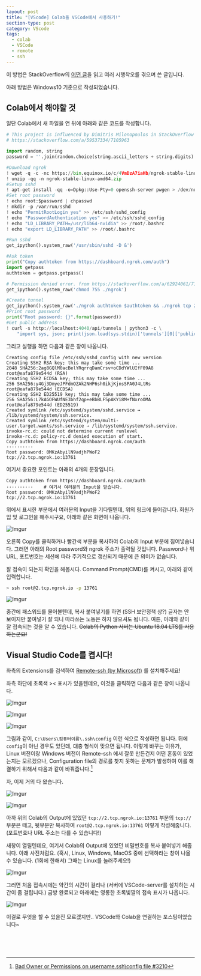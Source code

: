 ```yaml
---
layout: post
title: "[VScode] Colab을 VSCode에서 사용하기!"
section-type: post
category: VScode
tags:
  - colab
  - VSCode
  - remote
  - ssh
---
```


이 방법은 StackOverflow의 [어떤 글](https://stackoverflow.com/a/59537334/7105963)을 읽고 여러 시행착오를 겪으며 쓴 글입니다.

아래 방법은 Windows10 기준으로 작성되었습니다.

## Colab에서 해야할 것

일단 Colab에서 새 파일을 연 뒤에 아래와 같은 코드를 작성합니다.

```python
# This project is influenced by Dimitris Milonopoulos in StackOverflow
# https://stackoverflow.com/a/59537334/7105963

import random, string
password = ''.join(random.choice(string.ascii_letters + string.digits) for i in range(20))

#Download ngrok
! wget -q -c -nc https://bin.equinox.io/c/4VmDzA7iaHb/ngrok-stable-linux-amd64.zip
! unzip -qq -n ngrok-stable-linux-amd64.zip
#Setup sshd
! apt-get install -qq -o=Dpkg::Use-Pty=0 openssh-server pwgen > /dev/null
#Set root password
! echo root:$password | chpasswd
! mkdir -p /var/run/sshd
! echo "PermitRootLogin yes" >> /etc/ssh/sshd_config
! echo "PasswordAuthentication yes" >> /etc/ssh/sshd_config
! echo "LD_LIBRARY_PATH=/usr/lib64-nvidia" >> /root/.bashrc
! echo "export LD_LIBRARY_PATH" >> /root/.bashrc

#Run sshd
get_ipython().system_raw('/usr/sbin/sshd -D &')

#Ask token
print("Copy authtoken from https://dashboard.ngrok.com/auth")
import getpass
authtoken = getpass.getpass()

# Permission denied error. from https://stackoverflow.com/a/62924061/7105963
get_ipython().system_raw('chmod 755 ./ngrok')

#Create tunnel
get_ipython().system_raw('./ngrok authtoken $authtoken && ./ngrok tcp 22 &')
#Print root password
print("Root password: {}".format(password))
#Get public address
! curl -s http://localhost:4040/api/tunnels | python3 -c \
    "import sys, json; print(json.load(sys.stdin)['tunnels'][0]['public_url'])"
```

그리고 실행을 하면 다음과 같은 창이 나옵니다.

```
Creating config file /etc/ssh/sshd_config with new version
Creating SSH2 RSA key; this may take some time ...
2048 SHA256:2ag8GQlM0acBelYRqrrqDamCrsv+oCDdYWlUIfF09A8 root@eafa879e544d (RSA)
Creating SSH2 ECDSA key; this may take some time ...
256 SHA256:y4Gj3DmyeJPFdmOZAk2NHP6sh0ikjKjnsSPA0J4LtRs root@eafa879e544d (ECDSA)
Creating SSH2 ED25519 key; this may take some time ...
256 SHA256:L7kAGOFWUfNE3bhf2qp+eBbBLF5pAKYi8M+fNxroOMA root@eafa879e544d (ED25519)
Created symlink /etc/systemd/system/sshd.service → /lib/systemd/system/ssh.service.
Created symlink /etc/systemd/system/multi-user.target.wants/ssh.service → /lib/systemd/system/ssh.service.
invoke-rc.d: could not determine current runlevel
invoke-rc.d: policy-rc.d denied execution of start.
Copy authtoken from https://dashboard.ngrok.com/auth
··········
Root password: 0MKzAbyilN9adjhPWoF2
tcp://2.tcp.ngrok.io:13761
```

여기서 중요한 포인트는 아래의 4개의 문장입니다.

```
Copy authtoken from https://dashboard.ngrok.com/auth
··········    # 여기서 여러분의 Input을 받습니다.
Root password: 0MKzAbyilN9adjhPWoF2
tcp://2.tcp.ngrok.io:13761
```

위에서 표시한 부분에서 여러분의 Input을 기다릴텐데, 위의 링크에 들어갑니다. 회원가입 및 로그인을 해주시구요, 아래와 같은 화면이 나옵니다.

![Imgur](https://i.imgur.com/DZ1YJSi.png)

오른쪽 Copy를 클릭하거나 빨간색 부분을 복사하여 Colab의 Input 부분에 집어넣습니다. 그러면 아래의 Root password와 ngrok 주소가 출력될 것입니다. Password나 위 URL, 포트번호는 세션에 따라 주기적으로 갱신되기 때문에 큰 의미가 없습니다.

잘 접속이 되는지 확인을 해봅시다. Command Prompt(CMD)를 켜시고, 아래와 같이 입력합니다.

```bash
> ssh root@2.tcp.ngrok.io -p 13761
```

![Imgur](https://i.imgur.com/5aheREi.png)

중간에 패스워드를 물어볼텐데, 복사 붙여넣기를 하면 (SSH 보안정책 상?) 글자는 안 보이지만 붙여넣기 잘 되니 따라쓰는 노동은 하지 않으셔도 됩니다. 여튼, 아래와 같이 잘 접속되는 것을 알 수 있습니다. ~~Colab의 Python 서버는 Ubuntu 18.04 LTS를 사용하는군요!~~

## Visual Studio Code를 켭시다!

좌측의 Extensions를 검색하여 [Remote-ssh (by Microsoft)](https://marketplace.visualstudio.com/items?itemName=ms-vscode-remote.remote-ssh) 를 설치해주세요!

좌측 하단에 초록색 >< 표시가 있을텐데요, 이것을 클릭하면 다음과 같은 창이 나옵니다.

![Imgur](https://i.imgur.com/6cP5qKI.png)

![Imgur](https://i.imgur.com/bZSHSFf.png)

![Imgur](https://i.imgur.com/rlywWKe.png)

그림과 같이, ```C:\Users\컴퓨터이름\.ssh\config``` 이런 식으로 작성하면 됩니다. 뒤에 ```config```이 아닌 경우도 있던데, 대충 형식이 맞으면 됩니다. 이렇게 바꾸는 이유가, Linux 버전이랑 Windows 버전이 Remote-ssh 에서 잘못 만든건지 어떤 혼동이 있었는지는 모르겠으나, Configuration file의 경로를 찾지 못하는 문제가 발생하여 이를 해결하기 위해서 다음과 같이 바꿔줍니다.[^1]

자, 이제 거의 다 왔습니다.

![Imgur](https://i.imgur.com/EXEtkiG.png)

![Imgur](https://i.imgur.com/SvoVTvv.png)

아까 위의 Colab의 Output에 있었던 ```tcp://2.tcp.ngrok.io:13761``` 부분의 ```tcp://``` 부분은 떼고, 뒷부분만 복사하여 ```root@2.tcp.ngrok.io:13761``` 이렇게 작성해줍니다. (포트번호나 URL 주소는 다를 수 있습니다!)

새창이 열릴텐데요, 여기서 Colab의 Output에 있었던 비밀번호를 복사 붙여넣기 해줍니다. 아래 사진처럼요. (혹시, Linux, Windows, MacOS 중에 선택하라는 창이 나올 수 있습니다. (1회에 한해서) 그때는 Linux를 눌러주세요!)

![Imgur](https://i.imgur.com/o7s1dzw.png)

그러면 처음 접속시에는 약간의 시간이 걸리나 (서버에 VSCode-server를 설치하는 시간이 좀 걸립니다.) 금방 완료되고 아래에는 영롱한 초록빛깔의 접속 표시가 나옵니다.

![Imgur](https://i.imgur.com/3HJjKbB.png)

이걸로 무엇을 할 수 있을진 모르겠지만.. VSCode와 Colab을 연결하는 포스팅이었습니다~

<br>
<br>
<br>
</hr>

[^1]: [Bad Owner or Permissions on username\.ssh\config file #3210](https://github.com/microsoft/vscode-docs/issues/3210)